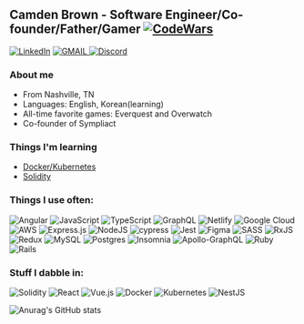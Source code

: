 ## Camden Brown - Software Engineer/Co-founder/Father/Gamer <a href='https://www.codewars.com/users/camden-brown'>![CodeWars](https://www.codewars.com/users/camden-brown/badges/micro) </a>
<a href='https://www.linkedin.com/in/camden-brown-b6287384/'>	![LinkedIn](https://img.shields.io/badge/linkedin-%230077B5.svg?style=for-the-badge&logo=linkedin&logoColor=white)</a>
<a href="mailto: camdenebrown@gmail.com">
 ![GMAIL](https://img.shields.io/badge/Gmail-D14836?style=for-the-badge&logo=gmail&logoColor=white)
</a>
<a href="https://discordapp.com/users/185980802624913408">
 ![Discord](https://img.shields.io/badge/Discord-7289DA?style=for-the-badge&logo=discord&logoColor=white)
</a>

### About me
 - From Nashville, TN
 - Languages: English, Korean(learning)
 - All-time favorite games: Everquest and Overwatch
 - Co-founder of Sympliact

### Things I'm learning

- [Docker/Kubernetes](https://www.udemy.com/course/docker-and-kubernetes-the-complete-guide)
- [Solidity](https://www.udemy.com/course/ethereum-and-solidity-the-complete-developers-guide)

<h3>Things I use often:</h3>

![Angular](https://img.shields.io/badge/angular-%23DD0031.svg?style=for-the-badge&logo=angular&logoColor=white)
![JavaScript](https://img.shields.io/badge/javascript-%23323330.svg?style=for-the-badge&logo=javascript&logoColor=%23F7DF1E)
![TypeScript](https://img.shields.io/badge/typescript-%23007ACC.svg?style=for-the-badge&logo=typescript&logoColor=white)
![GraphQL](https://img.shields.io/badge/-GraphQL-E10098?style=for-the-badge&logo=graphql&logoColor=white)
![Netlify](https://img.shields.io/badge/netlify-%23000000.svg?style=for-the-badge&logo=netlify&logoColor=#00C7B7)
![Google Cloud](https://img.shields.io/badge/GoogleCloud-%234285F4.svg?style=for-the-badge&logo=google-cloud&logoColor=white)
![AWS](https://img.shields.io/badge/AWS-%23FF9900.svg?style=for-the-badge&logo=amazon-aws&logoColor=white)
![Express.js](https://img.shields.io/badge/express.js-%23404d59.svg?style=for-the-badge&logo=express&logoColor=%2361DAFB)
![NodeJS](https://img.shields.io/badge/node.js-6DA55F?style=for-the-badge&logo=node.js&logoColor=white)
![cypress](https://img.shields.io/badge/-cypress-%23E5E5E5?style=for-the-badge&logo=cypress&logoColor=058a5e)
![Jest](https://img.shields.io/badge/-jest-%23C21325?style=for-the-badge&logo=jest&logoColor=white)
![Figma](https://img.shields.io/badge/figma-%23F24E1E.svg?style=for-the-badge&logo=figma&logoColor=white)
![SASS](https://img.shields.io/badge/SASS-hotpink.svg?style=for-the-badge&logo=SASS&logoColor=white)
![RxJS](https://img.shields.io/badge/rxjs-%23B7178C.svg?style=for-the-badge&logo=reactivex&logoColor=white)
![Redux](https://img.shields.io/badge/redux-%23593d88.svg?style=for-the-badge&logo=redux&logoColor=white)
![MySQL](https://img.shields.io/badge/mysql-%2300f.svg?style=for-the-badge&logo=mysql&logoColor=white)
![Postgres](https://img.shields.io/badge/postgres-%23316192.svg?style=for-the-badge&logo=postgresql&logoColor=white)
![Insomnia](https://img.shields.io/badge/Insomnia-black?style=for-the-badge&logo=insomnia&logoColor=5849BE)
![Apollo-GraphQL](https://img.shields.io/badge/-ApolloGraphQL-311C87?style=for-the-badge&logo=apollo-graphql)
![Ruby](https://img.shields.io/badge/ruby-%23CC342D.svg?style=for-the-badge&logo=ruby&logoColor=white)
![Rails](https://img.shields.io/badge/rails-%23CC0000.svg?style=for-the-badge&logo=ruby-on-rails&logoColor=white)

<h3>Stuff I dabble in:</h3>

![Solidity](https://img.shields.io/badge/Solidity-%23363636.svg?style=for-the-badge&logo=solidity&logoColor=white)
![React](https://img.shields.io/badge/react-%2320232a.svg?style=for-the-badge&logo=react&logoColor=%2361DAFB)
![Vue.js](https://img.shields.io/badge/vuejs-%2335495e.svg?style=for-the-badge&logo=vuedotjs&logoColor=%234FC08D)
![Docker](https://img.shields.io/badge/docker-%230db7ed.svg?style=for-the-badge&logo=docker&logoColor=white)
![Kubernetes](https://img.shields.io/badge/kubernetes-%23326ce5.svg?style=for-the-badge&logo=kubernetes&logoColor=white)
![NestJS](https://img.shields.io/badge/nestjs-%23E0234E.svg?style=for-the-badge&logo=nestjs&logoColor=white)

![Anurag's GitHub stats](https://github-readme-stats.vercel.app/api?username=camden-brown&count_private=true&show_icons=true&theme=material-palenight)
